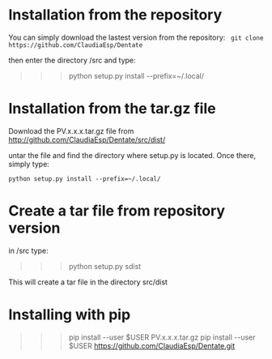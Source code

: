 Installation from the repository
================================

You can simply download the lastest version from the repository:
``` git clone https://github.com/ClaudiaEsp/Dentate```

then enter the directory /src and type:
>>> python setup.py install --prefix=~/.local/

Installation from the tar.gz file 
================================
Download the PV.x.x.x.tar.gz file from http://github.com/ClaudiaEsp/Dentate/src/dist/

untar the file and find the directory where setup.py is located. Once there, simply type:

```python setup.py install --prefix=~/.local/```

Create a tar file from repository version
=========================================

in /src type:
>>> python setup.py sdist

This will create a tar file in the directory src/dist

Installing with pip
===================

>>> pip install --user $USER PV.x.x.x.tar.gz
>>> pip install --user $USER https://github.com/ClaudiaEsp/Dentate.git
